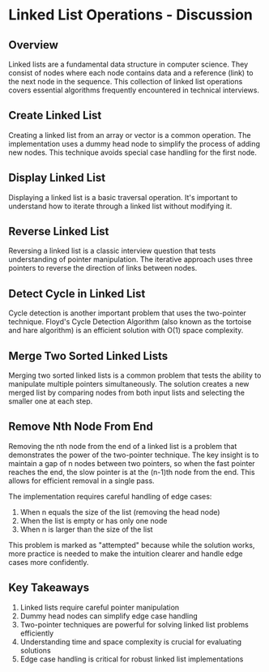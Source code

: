 # Linked List Operations - Discussion

## Overview
Linked lists are a fundamental data structure in computer science. They consist of nodes where each node contains data and a reference (link) to the next node in the sequence. This collection of linked list operations covers essential algorithms frequently encountered in technical interviews.

## Create Linked List
Creating a linked list from an array or vector is a common operation. The implementation uses a dummy head node to simplify the process of adding new nodes. This technique avoids special case handling for the first node.

## Display Linked List
Displaying a linked list is a basic traversal operation. It's important to understand how to iterate through a linked list without modifying it.

## Reverse Linked List
Reversing a linked list is a classic interview question that tests understanding of pointer manipulation. The iterative approach uses three pointers to reverse the direction of links between nodes.

## Detect Cycle in Linked List
Cycle detection is another important problem that uses the two-pointer technique. Floyd's Cycle Detection Algorithm (also known as the tortoise and hare algorithm) is an efficient solution with O(1) space complexity.

## Merge Two Sorted Linked Lists
Merging two sorted linked lists is a common problem that tests the ability to manipulate multiple pointers simultaneously. The solution creates a new merged list by comparing nodes from both input lists and selecting the smaller one at each step.

## Remove Nth Node From End
Removing the nth node from the end of a linked list is a problem that demonstrates the power of the two-pointer technique. The key insight is to maintain a gap of n nodes between two pointers, so when the fast pointer reaches the end, the slow pointer is at the (n-1)th node from the end. This allows for efficient removal in a single pass.

The implementation requires careful handling of edge cases:
1. When n equals the size of the list (removing the head node)
2. When the list is empty or has only one node
3. When n is larger than the size of the list

This problem is marked as "attempted" because while the solution works, more practice is needed to make the intuition clearer and handle edge cases more confidently.

## Key Takeaways
1. Linked lists require careful pointer manipulation
2. Dummy head nodes can simplify edge case handling
3. Two-pointer techniques are powerful for solving linked list problems efficiently
4. Understanding time and space complexity is crucial for evaluating solutions
5. Edge case handling is critical for robust linked list implementations